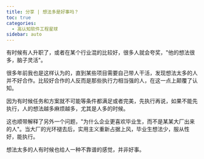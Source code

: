 ```yaml
---
title: 分享 | 想法多是好事吗？
toc: true
categories: 
  - 高认知软件工程星球
sidebar: auto
---
```


有时候有人升职了，或者在某个行业混的比较好，很多人就会夸奖，"他的想法很多，脑子灵活"。

很多年前我也是这样认为的，直到某些项目需要自己带人干活，发现想法太多的人并不好合作。比较好合作的人反而是那些执行力相当强的人，在这一点上颠覆了认知。

因为有时候任务和方案就不可能等条件都满足或者完美，先执行再说，如果不能先执行，人的想法越多麻烦越多，尤其是人多的时候。

这也顺带解释了另外一个问题，"为什么企业更喜欢毕业生，而不是某某大厂出来的人"。当大厂的光环褪去后，实用主义重新占据上风，毕业生想法少，服从性好，能执行。

想法太多的人有时候也给人一种不靠谱的感觉，并非好事。
